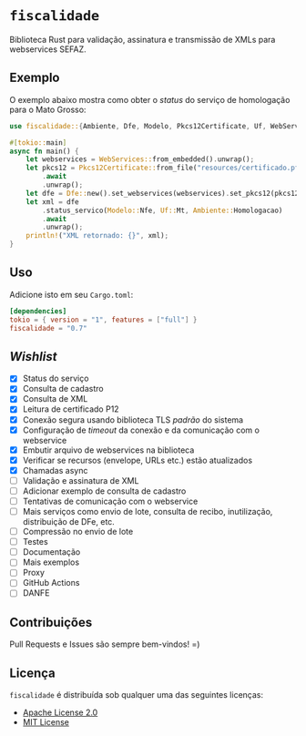 # `fiscalidade`

Biblioteca Rust para validação, assinatura e transmissão de XMLs para
webservices SEFAZ.

## Exemplo

O exemplo abaixo mostra como obter o _status_ do serviço de homologação para o
Mato Grosso:

```rust
use fiscalidade::{Ambiente, Dfe, Modelo, Pkcs12Certificate, Uf, WebServices};

#[tokio::main]
async fn main() {
    let webservices = WebServices::from_embedded().unwrap();
    let pkcs12 = Pkcs12Certificate::from_file("resources/certificado.pfx", "minha-senha-secreta")
        .await
        .unwrap();
    let dfe = Dfe::new().set_webservices(webservices).set_pkcs12(pkcs12);
    let xml = dfe
        .status_servico(Modelo::Nfe, Uf::Mt, Ambiente::Homologacao)
        .await
        .unwrap();
    println!("XML retornado: {}", xml);
}
```

## Uso

Adicione isto em seu `Cargo.toml`:

```toml
[dependencies]
tokio = { version = "1", features = ["full"] }
fiscalidade = "0.7"
```

## _Wishlist_

- [x] Status do serviço
- [x] Consulta de cadastro
- [x] Consulta de XML
- [x] Leitura de certificado P12
- [x] Conexão segura usando biblioteca TLS _padrão_ do sistema
- [x] Configuração de _timeout_ da conexão e da comunicação com o webservice
- [x] Embutir arquivo de webservices na biblioteca
- [x] Verificar se recursos (envelope, URLs etc.) estão atualizados
- [x] Chamadas async
- [ ] Validação e assinatura de XML
- [ ] Adicionar exemplo de consulta de cadastro
- [ ] Tentativas de comunicação com o webservice
- [ ] Mais serviços como envio de lote, consulta de recibo, inutilização,
      distribuição de DFe, etc.
- [ ] Compressão no envio de lote
- [ ] Testes
- [ ] Documentação
- [ ] Mais exemplos
- [ ] Proxy
- [ ] GitHub Actions
- [ ] DANFE

## Contribuições

Pull Requests e Issues são sempre bem-vindos! =)

## Licença

`fiscalidade` é distribuída sob qualquer uma das seguintes licenças:

- [Apache License 2.0](LICENSE-APACHE)
- [MIT License](LICENSE-MIT)
